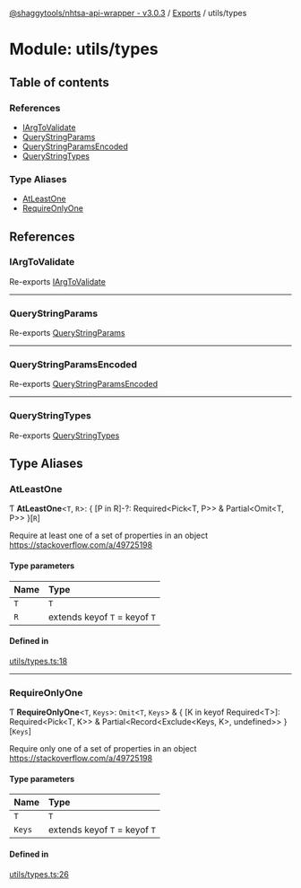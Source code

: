 [@shaggytools/nhtsa-api-wrapper - v3.0.3](../index.md) / [Exports](../modules.md) / utils/types

# Module: utils/types

## Table of contents

### References

- [IArgToValidate](utils_types.md#iargtovalidate)
- [QueryStringParams](utils_types.md#querystringparams)
- [QueryStringParamsEncoded](utils_types.md#querystringparamsencoded)
- [QueryStringTypes](utils_types.md#querystringtypes)

### Type Aliases

- [AtLeastOne](utils_types.md#atleastone)
- [RequireOnlyOne](utils_types.md#requireonlyone)

## References

### IArgToValidate

Re-exports [IArgToValidate](utils_argHandler.md#iargtovalidate)

---

### QueryStringParams

Re-exports [QueryStringParams](utils_queryString.md#querystringparams)

---

### QueryStringParamsEncoded

Re-exports [QueryStringParamsEncoded](utils_queryString.md#querystringparamsencoded)

---

### QueryStringTypes

Re-exports [QueryStringTypes](utils_queryString.md#querystringtypes)

## Type Aliases

### AtLeastOne

Ƭ **AtLeastOne**<`T`, `R`\>: { [P in R]-?: Required<Pick<T, P\>\> & Partial<Omit<T, P\>\> }[`R`]

Require at least one of a set of properties in an object
https://stackoverflow.com/a/49725198

#### Type parameters

| Name | Type                          |
| :--- | :---------------------------- |
| `T`  | `T`                           |
| `R`  | extends keyof `T` = keyof `T` |

#### Defined in

[utils/types.ts:18](https://github.com/ShaggyTech/nhtsa-api-wrapper/blob/main/packages/lib/src/utils/types.ts#L18)

---

### RequireOnlyOne

Ƭ **RequireOnlyOne**<`T`, `Keys`\>: `Omit`<`T`, `Keys`\> & { [K in keyof Required<T\>]: Required<Pick<T, K\>\> & Partial<Record<Exclude<Keys, K\>, undefined\>\> }[`Keys`]

Require only one of a set of properties in an object
https://stackoverflow.com/a/49725198

#### Type parameters

| Name   | Type                          |
| :----- | :---------------------------- |
| `T`    | `T`                           |
| `Keys` | extends keyof `T` = keyof `T` |

#### Defined in

[utils/types.ts:26](https://github.com/ShaggyTech/nhtsa-api-wrapper/blob/main/packages/lib/src/utils/types.ts#L26)
